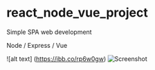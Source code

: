 # react_node_vue_project
Simple SPA web development 


Node / Express  / Vue 

![alt text] (https://ibb.co/rp6w0gw)
![Screenshot](https://ibb.co/rp6w0gw)

